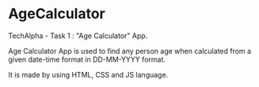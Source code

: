 # AgeCalculator
TechAlpha - Task 1 : "Age Calculator" App.

Age Calculator App is used to find any person age when calculated from a given date-time format in DD-MM-YYYY format.

It is made by using HTML, CSS and JS language.